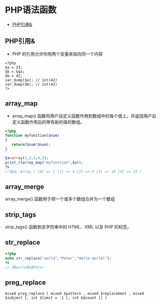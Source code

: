 # PHP语法函数
- [PHP引用&](#PHP引用&)

## PHP引用&
- PHP 的引用允许你用两个变量来指向同一个内容
```
<?php
$a = 23;
$b = &$a;
$b = 42;
var_dump($a); // int(42)
var_dump($b); // int(42)
?>
```

## array_map
- array_map() 函数将用户自定义函数作用到数组中的每个值上，并返回用户自定义函数作用后的带有新的值的数组。
```php
<?php
function myfunction($num)
{
   return($num*$num);
}

$a=array(1,2,3,4,5);
print_r(array_map("myfunction",$a));
?>
//输出：Array ( [0] => 1 [1] => 4 [2] => 9 [3] => 16 [4] => 25 )
```
## array_merge
array_merge() 函数用于把一个或多个数组合并为一个数组
## strip_tags
strip_tags() 函数剥去字符串中的 HTML、XML 以及 PHP 的标签。
## str_replace

```php
<?php
echo str_replace("world","Peter","Hello world!");
?>
// 把world换成Peter
```

## preg_replace
```
mixed preg_replace ( mixed $pattern , mixed $replacement , mixed $subject [, int $limit = -1 [, int &$count ]] )
```